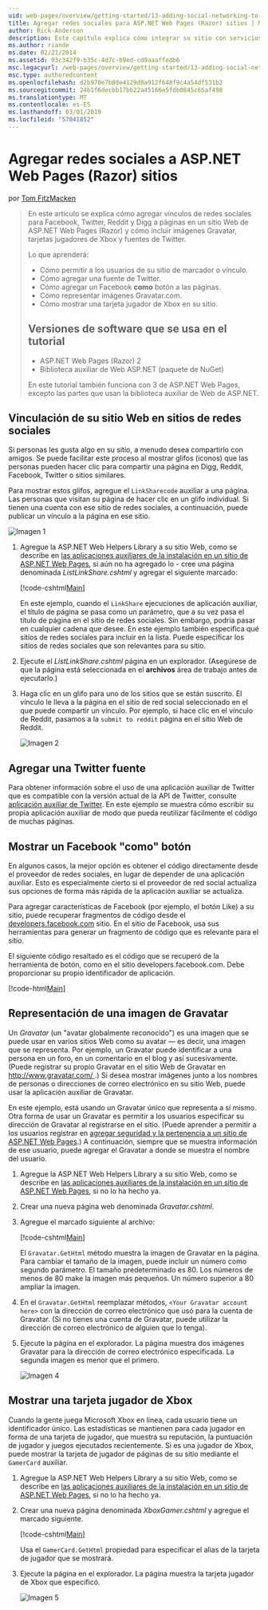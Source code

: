 ```yaml
---
uid: web-pages/overview/getting-started/13-adding-social-networking-to-your-web-site
title: Agregar redes sociales para ASP.NET Web Pages (Razor) sitios | Microsoft Docs
author: Rick-Anderson
description: Este capítulo explica cómo integrar su sitio con servicios de redes sociales. En este capítulo, obtendrá información sobre cómo permitir a los usuarios de su sitio Web de marcador o vínculo...
ms.author: riande
ms.date: 02/21/2014
ms.assetid: 03c342f9-b35c-4d7c-b9ed-cd9aaaffedb6
msc.legacyurl: /web-pages/overview/getting-started/13-adding-social-networking-to-your-web-site
msc.type: authoredcontent
ms.openlocfilehash: d2b970e7b80e4129d0a912f648f9c4a54df531b2
ms.sourcegitcommit: 24b1f6decbb17bb22a45166e5fdb0845c65af498
ms.translationtype: MT
ms.contentlocale: es-ES
ms.lasthandoff: 03/01/2019
ms.locfileid: "57041852"
---
```

<a name="adding-social-networking-to-aspnet-web-pages-razor-sites"></a>Agregar redes sociales a ASP.NET Web Pages (Razor) sitios
====================
por [Tom FitzMacken](https://github.com/tfitzmac)

> En este artículo se explica cómo agregar vínculos de redes sociales para Facebook, Twitter, Reddit y Digg a páginas en un sitio Web de ASP.NET Web Pages (Razor) y cómo incluir imágenes Gravatar, tarjetas jugadores de Xbox y fuentes de Twitter.
> 
> Lo que aprenderá:
> 
> - Cómo permitir a los usuarios de su sitio de marcador o vínculo.
> - Cómo agregar una fuente de Twitter.
> - Cómo agregar un Facebook **como** botón a las páginas.
> - Cómo representar imágenes Gravatar.com.
> - Cómo mostrar una tarjeta jugador de Xbox en su sitio.
>   
> 
> ## <a name="software-versions-used-in-the-tutorial"></a>Versiones de software que se usa en el tutorial
> 
> 
> - ASP.NET Web Pages (Razor) 2
> - Biblioteca auxiliar de Web ASP.NET (paquete de NuGet)
>   
> 
> En este tutorial también funciona con 3 de ASP.NET Web Pages, excepto las partes que usan la biblioteca auxiliar de Web de ASP.NET.


<a id="Linking_Your_Website"></a>
## <a name="linking-your-website-on-social-networking-sites"></a>Vinculación de su sitio Web en sitios de redes sociales

Si personas les gusta algo en su sitio, a menudo desea compartirlo con amigos. Se puede facilitar este proceso al mostrar glifos (iconos) que las personas pueden hacer clic para compartir una página en Digg, Reddit, Facebook, Twitter o sitios similares.

Para mostrar estos glifos, agregue el `LinkSharecode` auxiliar a una página. Las personas que visitan su página de hacer clic en un glifo individual. Si tienen una cuenta con ese sitio de redes sociales, a continuación, puede publicar un vínculo a la página en ese sitio.

![Imagen 1](13-adding-social-networking-to-your-web-site/_static/image1.jpg)

1. Agregue la ASP.NET Web Helpers Library a su sitio Web, como se describe en [las aplicaciones auxiliares de la instalación en un sitio de ASP.NET Web Pages](https://go.microsoft.com/fwlink/?LinkId=252372), si aún no ha agregado lo - cree una página denominada *ListLinkShare.cshtml* y agregar el siguiente marcado:

    [!code-cshtml[Main](13-adding-social-networking-to-your-web-site/samples/sample1.cshtml)]

    En este ejemplo, cuando el `LinkShare` ejecuciones de aplicación auxiliar, el título de página se pasa como un parámetro, que a su vez pasa el título de página en el sitio de redes sociales. Sin embargo, podría pasar en cualquier cadena que desee. En este ejemplo también especifica qué sitios de redes sociales para incluir en la lista. Puede especificar los sitios de redes sociales que son relevantes para su sitio.
2. Ejecute el *ListLinkShare.cshtml* página en un explorador. (Asegúrese de que la página está seleccionada en el **archivos** área de trabajo antes de ejecutarlo.)
3. Haga clic en un glifo para uno de los sitios que se están suscrito. El vínculo le lleva a la página en el sitio de red social seleccionado en el que puede compartir un vínculo. Por ejemplo, si hace clic en el vínculo de Reddit, pasamos a la `submit to reddit` página en el sitio Web de Reddit.

     ![Imagen 2](13-adding-social-networking-to-your-web-site/_static/image2.jpg)

<a id="Adding_a_Twitter_Feed"></a>
## <a name="adding-a-twitter-feed"></a>Agregar una Twitter fuente

Para obtener información sobre el uso de una aplicación auxiliar de Twitter que es compatible con la versión actual de la API de Twitter, consulte [aplicación auxiliar de Twitter](../ui-layouts-and-themes/twitter-helper.md). En este ejemplo se muestra cómo escribir su propia aplicación auxiliar de modo que pueda reutilizar fácilmente el código de muchas páginas.

<a id="Displaying_a_Facebook_Button"></a>
## <a name="displaying-a-facebook-quotlikequot-button"></a>Mostrar un Facebook &quot;como&quot; botón

En algunos casos, la mejor opción es obtener el código directamente desde el proveedor de redes sociales, en lugar de depender de una aplicación auxiliar. Esto es especialmente cierto si el proveedor de red social actualiza sus opciones de forma más rápida de la aplicación auxiliar se actualiza.

Para agregar características de Facebook (por ejemplo, el botón Like) a su sitio, puede recuperar fragmentos de código desde el [developers.facebook.com](https://developers.facebook.com/) sitio. En el sitio de Facebook, usa sus herramientas para generar un fragmento de código que es relevante para el sitio.

El siguiente código resaltado es el código que se recuperó de la herramienta de botón, como en el sitio developers.facebook.com. Debe proporcionar su propio identificador de aplicación.

[!code-html[Main](13-adding-social-networking-to-your-web-site/samples/sample2.html?highlight=7-14,16-17)]

<a id="Rendering_a_Gravatar_Image"></a>
## <a name="rendering-a-gravatar-image"></a>Representación de una imagen de Gravatar

Un *Gravatar* (un &quot;avatar globalmente reconocido&quot;) es una imagen que se puede usar en varios sitios Web como su avatar &#8212; es decir, una imagen que se representa. Por ejemplo, un Gravatar puede identificar a una persona en un foro, en un comentario en el blog y así sucesivamente. (Puede registrar su propio Gravatar en el sitio Web de Gravatar en [ http://www.gravatar.com/ ](http://www.gravatar.com/).) Si desea mostrar imágenes junto a los nombres de personas o direcciones de correo electrónico en su sitio Web, puede usar la aplicación auxiliar de Gravatar.

En este ejemplo, está usando un Gravatar único que representa a sí mismo. Otra forma de usar un Gravatar es permitir a los usuarios especificar su dirección de Gravatar al registrarse en el sitio. (Puede aprender a permitir a los usuarios registrar en [agregar seguridad y la pertenencia a un sitio de ASP.NET Web Pages](https://go.microsoft.com/fwlink/?LinkId=202904).) A continuación, siempre que se muestra información de ese usuario, puede agregar el Gravatar a donde se muestra el nombre del usuario.

1. Agregue la ASP.NET Web Helpers Library a su sitio Web, como se describe en [las aplicaciones auxiliares de la instalación en un sitio de ASP.NET Web Pages](https://go.microsoft.com/fwlink/?LinkId=252372), si no lo ha hecho ya.
2. Crear una nueva página web denominada *Gravatar.cshtml*.
3. Agregue el marcado siguiente al archivo: 

    [!code-cshtml[Main](13-adding-social-networking-to-your-web-site/samples/sample3.cshtml)]

    El `Gravatar.GetHtml` método muestra la imagen de Gravatar en la página. Para cambiar el tamaño de la imagen, puede incluir un número como segundo parámetro. El tamaño predeterminado es 80. Los números de menos de 80 make la imagen más pequeños. Un número superior a 80 ampliar la imagen.
4. En el `Gravatar.GetHtml` reemplazar métodos, `<Your Gravatar account here>` con la dirección de correo electrónico que usó para la cuenta de Gravatar. (Si no tienes una cuenta de Gravatar, puede utilizar la dirección de correo electrónico de alguien que lo tenga).
5. Ejecute la página en el explorador. La página muestra dos imágenes Gravatar para la dirección de correo electrónico especificada. La segunda imagen es menor que el primero. 

    ![Imagen 4](13-adding-social-networking-to-your-web-site/_static/image3.jpg)

<a id="Displaying_an_Xbox_Gamer_Card"></a>
## <a name="displaying-an-xbox-gamer-card"></a>Mostrar una tarjeta jugador de Xbox

Cuando la gente juega Microsoft Xbox en línea, cada usuario tiene un identificador único. Las estadísticas se mantienen para cada jugador en forma de una tarjeta de jugador, que muestra su reputación, la puntuación de jugador y juegos ejecutados recientemente. Si es una jugador de Xbox, puede mostrar la tarjeta de jugador de páginas de su sitio mediante el `GamerCard` auxiliar.

1. Agregue la ASP.NET Web Helpers Library a su sitio Web, como se describe en [las aplicaciones auxiliares de la instalación en un sitio de ASP.NET Web Pages](https://go.microsoft.com/fwlink/?LinkId=252372), si no lo ha hecho ya.
2. Crear una nueva página denominada *XboxGamer.cshtml* y agregue el marcado siguiente.

    [!code-cshtml[Main](13-adding-social-networking-to-your-web-site/samples/sample4.cshtml)]

    Usa el `GamerCard.GetHtml` propiedad para especificar el alias de la tarjeta de jugador que se mostrará.
3. Ejecute la página en el explorador. La página muestra la tarjeta jugador de Xbox que especificó.

    ![Imagen 5](13-adding-social-networking-to-your-web-site/_static/image4.jpg)
